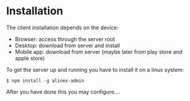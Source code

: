 # Installation

The client installation depends on the device:
- Browser: access through the server root
- Desktop: download from server and install
- Mobile app: download from server (maybe later from play store and apple store)

To get the server up and running you have to install it on a linux system:

    $ npm install -g alinex-admin

After you have done this you may configure....
